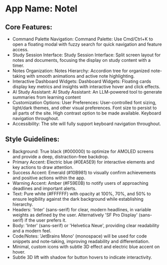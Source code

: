 # **App Name**: Notel

## Core Features:

- Command Palette Navigation: Command Palette: Use Cmd/Ctrl+K to open a floating modal with fuzzy search for quick navigation and feature access.
- Study Session Interface: Study Session Interface: Split screen layout for notes and documents, focusing the display on study content with a timer.
- Notes Organization: Notes Hierarchy: Accordion tree for organized note-taking with smooth animations and active note highlighting.
- Interactive Dashboard Widgets: Dashboard Widgets: Floating cards display key metrics and insights with interactive hover and click effects.
- AI Study Assistant: AI Study Assistant: An LLM-powered tool to generate summaries from learning content
- Customization Options: User Preferences: User-controlled font sizing, light/dark themes, and other visual preferences. Font size to persist to all parts of the site. High contrast option to be made available. Keyboard navigation throughout.
- Accessibility: The site will fully support keyboard navigation throughout.

## Style Guidelines:

- Background: True black (#000000) to optimize for AMOLED screens and provide a deep, distraction-free backdrop.
- Primary Accent: Electric blue (#0EA5E9) for interactive elements and key actions to draw attention.
- Success Accent: Emerald (#10B981) to visually confirm achievements and positive actions within the app.
- Warning Accent: Amber (#F59E0B) to notify users of approaching deadlines and important alerts.
- Text: Pure white (#FFFFFF) with opacity at 100%, 70%, and 50% to ensure legibility against the dark background while establishing hierarchy.
- Headers: 'Inter' (sans-serif) for clear, modern headlines, in variable weights as defined by the user. Alternatively 'SF Pro Display' (sans-serif) if the user prefers it.
- Body: 'Inter' (sans-serif) or 'Helvetica Neue', providing clear readability and a modern feel.
- Code/Notes: 'JetBrains Mono' (monospace) will be used for code snippets and note-taking, improving readability and differentiation.
- Minimal, custom icons with subtle 3D effect and electric blue accent on hover.
- Subtle 3D lift with shadow for button hovers to indicate interactivity.